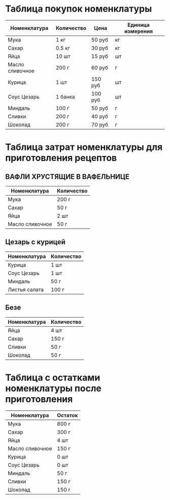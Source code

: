 # Таблица покупок номенклатуры 

| Номенклатура          | Количество | Цена  | Единица измерения |
|-----------------------|------------|-------|-------------------|
| Мука                  | 1 кг       | 50 руб | кг                |
| Сахар                 | 0.5 кг     | 30 руб | кг                |
| Яйца                  | 10 шт      | 15 руб | шт                |
| Масло сливочное       | 200 г      | 60 руб | г                 |
| Курица                | 1 шт       | 150 руб| шт                |
| Соус Цезарь           | 1 банка    | 100 руб| шт                |
| Миндаль               | 100 г      | 50 руб | г                 |
| Сливки                | 200 г      | 40 руб | г                 |
| Шоколад               | 200 г      | 70 руб | г                 |


# Таблица затрат номенклатуры для приготовления рецептов

## ВАФЛИ ХРУСТЯЩИЕ В ВАФЕЛЬНИЦЕ

| Номенклатура          | Количество | 
|-----------------------|------------|
| Мука                  | 200 г      |
| Сахар                 | 50 г       |
| Яйца                  | 2 шт       |
| Масло сливочное       | 50 г       |

## Цезарь с курицей

| Номенклатура          | Количество | 
|-----------------------|------------|
| Курица                | 1 шт       |
| Соус Цезарь           | 1 шт       |
| Миндаль               | 50 г       |
| Листья салата         | 100 г      |

## Безе

| Номенклатура          | Количество | 
|-----------------------|------------|
| Яйца                  | 4 шт       |
| Сахар                 | 150 г      |
| Сливки                | 50 г       |
| Шоколад               | 50 г       |


# Таблица с остатками номенклатуры после приготовления

| Номенклатура          | Остаток |
|-----------------------|---------|
| Мука                  | 800 г   |
| Сахар                 | 300 г   |
| Яйца                  | 4 шт    |
| Масло сливочное       | 150 г   |
| Курица                | 0 шт    |
| Соус Цезарь           | 0 шт    |
| Миндаль               | 50 г    |
| Сливки                | 150 г   |
| Шоколад               | 150 г   |  
